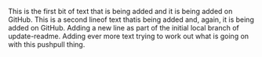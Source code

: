 This is the first bit of text that is being added and it is being added on GitHub. 
This is a second lineof text thatis being added and, again, it is being added on GitHub.
Adding a new line as part of the initial local branch of update-readme.
Adding ever more text trying to work out what is going on with this pushpull thing.